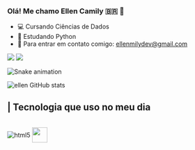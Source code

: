 
### Olá! Me chamo Ellen Camily 🇧🇷 🖖

- 💻 Cursando Ciências de Dados
- 📝 Estudando Python
- 👧 Para entrar em contato comigo: ellenmilydev@gmail.com

<div>
  <a href = "mailto:ellenmilydev@gmail.com"><img src="https://img.shields.io/badge/-Gmail-%23333?style=for-the-badge&logo=gmail&logoColor=white" target="_blank"></a>
  <a href="https://www.linkedin.com/in/rafaella-ballerini-45875016a" target="_blank"><img src="https://img.shields.io/badge/-LinkedIn-%230077B5?style=for-the-badge&logo=linkedin&logoColor=white" target="_blank"></a> 
 
  ![Snake animation](https://github.com/ellen/ellen/blob/output/github-contribution-grid-snake.svg)
 
</div>



![ellen GitHub stats](https://github-readme-stats.vercel.app/api?username=ellenmily&show_icons=true&theme=radical)

## | Tecnologia que uso no meu dia

<div style="display: inline_block"><br>
    <img align="center" alt="html5" src="https://img.shields.io/badge/Python-3776AB?style=for-the-badge&logo=python&logoColor=white">
         <img align="center"  width="35em" src="https://cdn.jsdelivr.net/gh/devicons/devicon/icons/mysql/mysql-original.svg">
</div>
